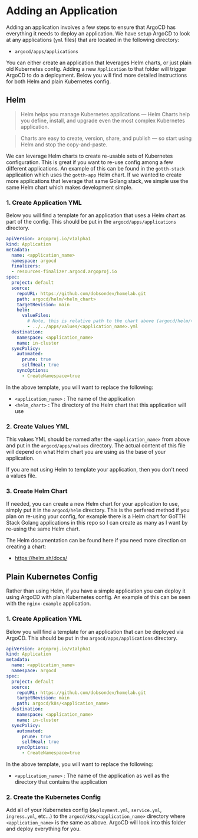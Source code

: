 # Adding an Application

Adding an application involves a few steps to ensure that ArgoCD has everything it needs to deploy an application. We
have setup ArgoCD to look at any applications (`yml` files) that are located in the following directory:
- `argocd/apps/applications`

You can either create an application that leverages Helm charts, or just plain old Kubernetes config. Adding a new 
`Application` to that folder will trigger ArgoCD to do a deployment. Below you will find more detailed instructions for
both Helm and plain Kubernetes config.

## Helm

> Helm helps you manage Kubernetes applications — Helm Charts help you define, install, and upgrade even the most complex Kubernetes application.

> Charts are easy to create, version, share, and publish — so start using Helm and stop the copy-and-paste.

We can leverage Helm charts to create re-usable sets of Kubernetes configuration. This is great if you want to re-use
config among a few different applications. An example of this can be found in the `gotth-stack` application which uses
the `gotth-app` Helm chart. If we wanted to create more applications that leverage that same Golang stack, we simple use
the same Helm chart which makes development simple.

### 1. Create Application YML

Below you will find a template for an application that uses a Helm chart as part of the config. This should be put in
the `argocd/apps/applications` directory.

```yml
apiVersion: argoproj.io/v1alpha1
kind: Application
metadata:
  name: <application_name>
  namespace: argocd
  finalizers:
  - resources-finalizer.argocd.argoproj.io
spec:
  project: default
  source:
    repoURL: https://github.com/dobsondev/homelab.git
    path: argocd/helm/<helm_chart>
    targetRevision: main
    helm:
      valueFiles:
        # Note, this is relative path to the chart above (argocd/helm/<chart>)
        - ../../apps/values/<application_name>.yml
  destination:
    namespace: <application_name>
    name: in-cluster
  syncPolicy:
    automated:
      prune: true
      selfHeal: true
    syncOptions:
      - CreateNamespace=true
```

In the above template, you will want to replace the following:
- `<application_name>` : The name of the application
- `<helm_chart>` : The directory of the Helm chart that this application will use

### 2. Create Values YML

This values YML should be named after the `<application_name>` from above and put in the `argocd/apps/values` directory.
The actual content of this file will depend on what Helm chart you are using as the base of your application.

If you are not using Helm to template your application, then you don't need a values file.

### 3. Create Helm Chart

If needed, you can create a new Helm chart for your application to use, simply put it in the `argocd/helm` directory.
This is the perfered method if you plan on re-using your config, for example there is a Helm chart for GoTTH Stack 
Golang applications in this repo so I can create as many as I want by re-using the same Helm chart.

The Helm documentation can be found here if you need more direction on creating a chart:
- https://helm.sh/docs/

## Plain Kubernetes Config

Rather than using Helm, if you have a simple application you can deploy it using ArgoCD with plain Kubernetes config. An
example of this can be seen with the `nginx-example` application.

### 1. Create Application YML

Below you will find a template for an application that can be deployed via ArgoCD. This should be put in the 
`argocd/apps/applications` directory.

```yml
apiVersion: argoproj.io/v1alpha1
kind: Application
metadata:
  name: <application_name>
  namespace: argocd
spec:
  project: default
  source:
    repoURL: https://github.com/dobsondev/homelab.git
    targetRevision: main
    path: argocd/k8s/<application_name>
  destination:
    namespace: <application_name>
    name: in-cluster
  syncPolicy:
    automated:
      prune: true
      selfHeal: true
    syncOptions:
      - CreateNamespace=true
```

In the above template, you will want to replace the following:
- `<application_name>` : The name of the application as well as the directory that contains the application

### 2. Create the Kubernetes Config

Add all of your Kubernetes config (`deployment.yml`, `service.yml`, `ingress.yml`, etc...) to the `argocd/k8s/<application_name>`
directory where `<application_name>` is the same as above. ArgoCD will look into this folder and deploy everything for
you.